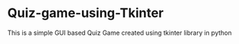 # Quiz-game-using-Tkinter
This is a simple GUI based Quiz Game created using tkinter library in python
